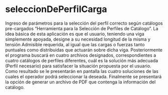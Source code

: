 # seleccionDePerfilCarga
Ingreso de parámetros para la selección del perfil correcto según catálogos pre-cargados
“Herramienta para la Selección de Perfiles de Catálogo”. La idea básica de esta aplicación es que el usuario, teniendo una viga simplemente apoyada,
designe a su necesidad longitud de la misma y tensión Admisible requerida, al igual que las cargas o fuerzas tanto puntuales como distribuidas que actuarán sobre dicha viga. 
Posteriormente el programa buscará en cuatro archivos designados, correspondientes a cuatro catálogos de perfiles diferentes, cuál es la solución más adecuada (Perfil necesario) 
para satisfacer la situación propuesta por el usuario. Como resultado se le presentarán en pantalla las cuatro soluciones de las cuales el operador podrá seleccionar la deseada. 
Finalmente se presentará la opción de generar un archivo de PDF que contenga la información del catálogo.
